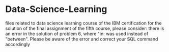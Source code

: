 # Data-Science-Learning
files related to data science learning course of the IBM certification
for the solution of the final assignment of the fifth course, please consider:
there is an error in the solution of problem 6, where "in: was used instead of "between". Please be aware of the error and correct your SQL command accordingly
